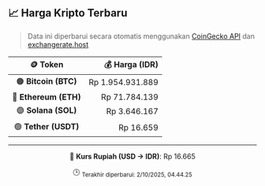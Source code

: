

<!-- HARGA_KRIPTO -->
## 📈 Harga Kripto Terbaru

> Data ini diperbarui secara otomatis menggunakan [CoinGecko API](https://www.coingecko.com/) dan [exchangerate.host](https://exchangerate.host/)

<div align="center">

| 🪙 Token | 💰 Harga (IDR) |
|:------:|---------------:|
| 🟠 **Bitcoin (BTC)**   | Rp 1.954.931.889 |
| 🔵 **Ethereum (ETH)**  | Rp 71.784.139 |
| 🟣 **Solana (SOL)**    | Rp 3.646.167 |
| 🟢 **Tether (USDT)**   | Rp 16.659 |

---

💱 **Kurs Rupiah (USD → IDR)**: Rp 16.665

🕒 <sub>Terakhir diperbarui: 2/10/2025, 04.44.25</sub>

</div>
<!-- /HARGA_KRIPTO -->